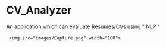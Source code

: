 # CV_Analyzer

   An application which can evaluate Resumes/CVs using " NLP "

     <img src="images/Capture.png" width="100">
